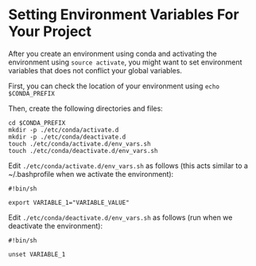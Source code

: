 # Setting Environment Variables For Your Project 

After you create an environment using conda and activating the environment using `source activate`, you might want to set environment variables that does not conflict your global variables. 

First, you can check the location of your environment using  `echo $CONDA_PREFIX`

Then, create the following directories and files:

```
cd $CONDA_PREFIX
mkdir -p ./etc/conda/activate.d
mkdir -p ./etc/conda/deactivate.d
touch ./etc/conda/activate.d/env_vars.sh
touch ./etc/conda/deactivate.d/env_vars.sh
```


Edit `./etc/conda/activate.d/env_vars.sh` as follows (this acts similar to a ~/.bashprofile when we activate the environment):
```
#!bin/sh

export VARIABLE_1="VARIABLE_VALUE"
```


Edit `./etc/conda/deactivate.d/env_vars.sh` as follows (run when we deactivate the environment):
```
#!bin/sh

unset VARIABLE_1
```